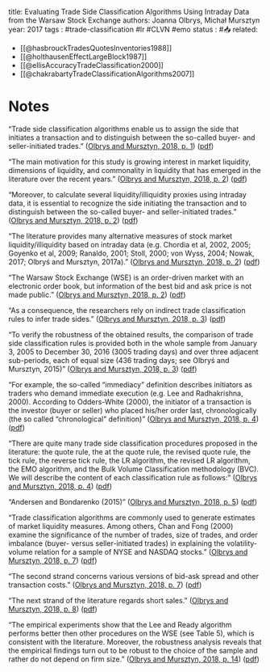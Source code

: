 
title: Evaluating Trade Side Classification Algorithms Using Intraday Data from the Warsaw Stock Exchange
authors: Joanna Olbrys, Michał Mursztyn
year: 2017
tags : #trade-classification #lr #CLVN #emo 
status : #📥
related:
- [[@hasbrouckTradesQuotesInventories1988]]
- [[@holthausenEffectLargeBlock1987]]
- [[@ellisAccuracyTradeClassification2000]]
- [[@chakrabartyTradeClassificationAlgorithms2007]]

# Notes

“Trade side classification algorithms enable us to assign the side that initiates a transaction and to distinguish between the so-called buyer- and seller-initiated trades.” ([Olbrys and Mursztyn, 2018, p. 1](zotero://select/library/items/GH7N94E4)) ([pdf](zotero://open-pdf/library/items/HI224NPR?page=1&annotation=IUVYRLUQ))

“The main motivation for this study is growing interest in market liquidity, dimensions of liquidity, and commonality in liquidity that has emerged in the literature over the recent years.” ([Olbrys and Mursztyn, 2018, p. 2](zotero://select/library/items/GH7N94E4)) ([pdf](zotero://open-pdf/library/items/HI224NPR?page=2&annotation=6JL9LWQ2))

“Moreover, to calculate several liquidity/illiquidity proxies using intraday data, it is essential to recognize the side initiating the transaction and to distinguish between the so-called buyer- and seller-initiated trades.” ([Olbrys and Mursztyn, 2018, p. 2](zotero://select/library/items/GH7N94E4)) ([pdf](zotero://open-pdf/library/items/HI224NPR?page=2&annotation=KAQJC4JI))

“The literature provides many alternative measures of stock market liquidity/illiquidity based on intraday data (e.g. Chordia et al, 2002, 2005; Goyenko et al, 2009; Ranaldo, 2001; Stoll, 2000; von Wyss, 2004; Nowak, 2017; Olbryś and Mursztyn, 2017a).” ([Olbrys and Mursztyn, 2018, p. 2](zotero://select/library/items/GH7N94E4)) ([pdf](zotero://open-pdf/library/items/HI224NPR?page=2&annotation=5KARI4KK))

“The Warsaw Stock Exchange (WSE) is an order-driven market with an electronic order book, but information of the best bid and ask price is not made public.” ([Olbrys and Mursztyn, 2018, p. 2](zotero://select/library/items/GH7N94E4)) ([pdf](zotero://open-pdf/library/items/HI224NPR?page=2&annotation=BKD9BLFU))

“As a consequence, the researchers rely on indirect trade classification rules to infer trade sides.” ([Olbrys and Mursztyn, 2018, p. 3](zotero://select/library/items/GH7N94E4)) ([pdf](zotero://open-pdf/library/items/HI224NPR?page=3&annotation=JIGM5A8M))

“To verify the robustness of the obtained results, the comparison of trade side classification rules is provided both in the whole sample from January 3, 2005 to December 30, 2016 (3005 trading days) and over three adjacent sub-periods, each of equal size (436 trading days; see Olbryś and Mursztyn, 2015)” ([Olbrys and Mursztyn, 2018, p. 3](zotero://select/library/items/GH7N94E4)) ([pdf](zotero://open-pdf/library/items/HI224NPR?page=3&annotation=8XBBDBCS))

“For example, the so-called “immediacy” definition describes initiators as traders who demand immediate execution (e.g. Lee and Radhakrishna, 2000). According to Odders-White (2000), the initiator of a transaction is the investor (buyer or seller) who placed his/her order last, chronologically (the so called “chronological” definition)” ([Olbrys and Mursztyn, 2018, p. 4](zotero://select/library/items/GH7N94E4)) ([pdf](zotero://open-pdf/library/items/HI224NPR?page=4&annotation=NE4PHNAV))

“There are quite many trade side classification procedures proposed in the literature: the quote rule, the at the quote rule, the revised quote rule, the tick rule, the reverse tick rule, the LR algorithm, the revised LR algorithm, the EMO algorithm, and the Bulk Volume Classification methodology (BVC). We will describe the content of each classification rule as follows:” ([Olbrys and Mursztyn, 2018, p. 4](zotero://select/library/items/GH7N94E4)) ([pdf](zotero://open-pdf/library/items/HI224NPR?page=4&annotation=X8HF6JW8))

“Andersen and Bondarenko (2015)” ([Olbrys and Mursztyn, 2018, p. 5](zotero://select/library/items/GH7N94E4)) ([pdf](zotero://open-pdf/library/items/HI224NPR?page=5&annotation=7VRF2YPP))

“Trade classification algorithms are commonly used to generate estimates of market liquidity measures. Among others, Chan and Fong (2000) examine the significance of the number of trades, size of trades, and order imbalance (buyer- versus seller-initiated trades) in explaining the volatility-volume relation for a sample of NYSE and NASDAQ stocks.” ([Olbrys and Mursztyn, 2018, p. 7](zotero://select/library/items/GH7N94E4)) ([pdf](zotero://open-pdf/library/items/HI224NPR?page=7&annotation=5ME3DMUB))

“The second strand concerns various versions of bid-ask spread and other transaction costs.” ([Olbrys and Mursztyn, 2018, p. 7](zotero://select/library/items/GH7N94E4)) ([pdf](zotero://open-pdf/library/items/HI224NPR?page=7&annotation=Z3X8ILB4))

“The next strand of the literature regards short sales.” ([Olbrys and Mursztyn, 2018, p. 8](zotero://select/library/items/GH7N94E4)) ([pdf](zotero://open-pdf/library/items/HI224NPR?page=8&annotation=KBTBXKL8))

“The empirical experiments show that the Lee and Ready algorithm performs better then other procedures on the WSE (see Table 5), which is consistent with the literature. Moreover, the robustness analysis reveals that the empirical findings turn out to be robust to the choice of the sample and rather do not depend on firm size.” ([Olbrys and Mursztyn, 2018, p. 14](zotero://select/library/items/GH7N94E4)) ([pdf](zotero://open-pdf/library/items/HI224NPR?page=14&annotation=AJIKSGRM))